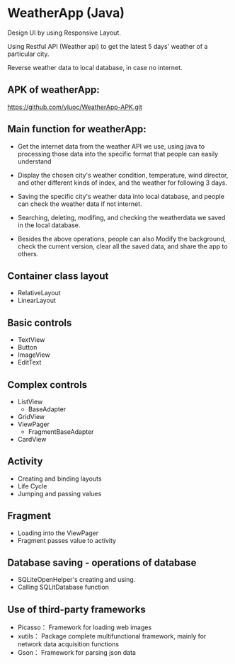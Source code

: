 # WeatherApp (Java)

Design UI by using Responsive Layout.

Using Restful API (Weather api) to get the latest 5 days' weather of a particular city.

Reverse weather data to local database, in case no internet.

## APK of weatherApp:

https://github.com/yluoc/WeatherApp-APK.git

## Main function for weatherApp:

- Get the internet data from the weather API we use, using java to processing those data
  into the specific format that people can easily understand
  
- Display the chosen city's weather condition, temperature, wind director,
  and other different kinds of index, and the weather for following 3 days.

- Saving the specific city's weather data into local database, and people can check the weather data
  if not internet.

- Searching, deleting, modifing, and checking the weatherdata we saved in the local database.

- Besides the above operations, people can also Modify the background, check the current version, clear all the 
  saved data, and share the app to others.

## Container class layout
- RelativeLayout
- LinearLayout
## Basic controls
- TextView
- Button
- ImageView
- EditText
## Complex controls
- ListView
   - BaseAdapter
- GridView
- ViewPager
  - FragmentBaseAdapter
- CardView
## Activity
- Creating and binding layouts
- Life Cycle
- Jumping and passing values
## Fragment
- Loading into the ViewPager
- Fragment passes value to activity
## Database saving - operations of database
- SQLiteOpenHelper's creating and using.
- Calling SQLitDatabase function
## Use of third-party frameworks
- Picasso： Framework for loading web images
- xutils： Package complete multifunctional framework, mainly for network data acquisition functions
- Gson： Framework for parsing json data
